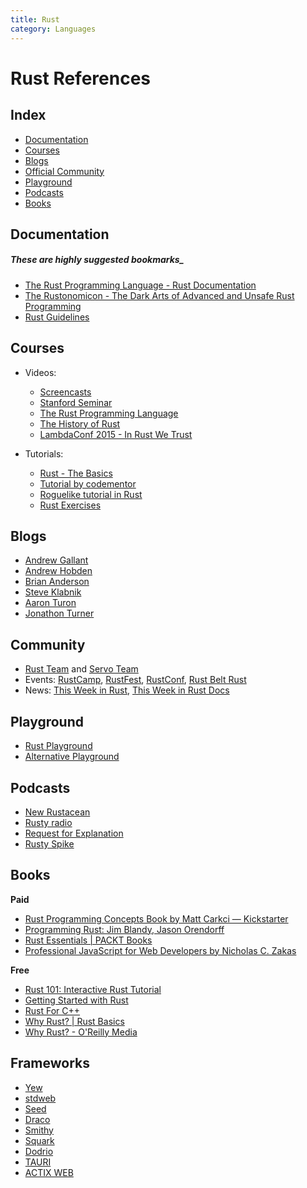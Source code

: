 ```yaml
---
title: Rust
category: Languages
---
```



# Rust References

## Index

- [Documentation](#documentation)
- [Courses](#courses)
- [Blogs](#blogs)
- [Official Community](#community)
- [Playground](#playground)
- [Podcasts](#podcasts)
- [Books](#books)

## Documentation

##### These are highly suggested bookmarks_
- [The Rust Programming Language - Rust Documentation](https://doc.rust-lang.org/book/)
- [The Rustonomicon - The Dark Arts of Advanced and Unsafe Rust Programming](https://doc.rust-lang.org/nightly/nomicon/)
- [Rust Guidelines](http://aturon.github.io/)


## Courses

- Videos:
  - [Screencasts](https://www.youtube.com/playlist?list=PLTOeCUgrkpMNEHx6j0vCH0cuyAIVZadnc)
  - [Stanford Seminar](https://www.youtube.com/watch?v=O5vzLKg7y-k)
  - [The Rust Programming Language](https://www.youtube.com/watch?v=d1uraoHM8Gg)
  - [The History of Rust](https://www.youtube.com/watch?v=79PSagCD_AY)
  - [LambdaConf 2015 - In Rust We Trust](https://www.youtube.com/watch?v=-dxqbhLIgdMhttp://confreaks.tv/events/rustcamp2015)

- Tutorials:
  - [Rust - The Basics](https://stepic.org/lesson/Rust-The-Basics-9268/step/1)
  - [Tutorial by codementor](https://www.codementor.io/rust/tutorial)
  - [Roguelike tutorial in Rust](https://jaredonline.svbtle.com/roguelike-tutorial-in-rust)
  - [Rust Exercises](http://exercism.io/languages/rust)


## Blogs

- [Andrew Gallant](http://blog.burntsushi.net/)
- [Andrew Hobden](http://hoverbear.org/tag/rust/)
- [Brian Anderson](https://brson.github.io/blog/index.html)
- [Steve Klabnik](http://words.steveklabnik.com/)
- [Aaron Turon](http://aturon.github.io/blog/)
- [Jonathon Turner](http://www.jonathanturner.org/)


## Community

- [Rust Team](http://www.rust-lang.org/team.html) and [Servo Team](https://github.com/orgs/servo/people)
- Events: [RustCamp](http://rustcamp.com/), [RustFest](http://www.rustfest.eu/), [RustConf](http://rustconf.com/), [Rust Belt Rust](http://www.rust-belt-rust.com/)
- News: [This Week in Rust](https://this-week-in-rust.org/), [This Week in Rust Docs](http://guillaumegomez.github.io/this-week-in-rust-docs/)


## Playground

- [Rust Playground](https://play.rust-lang.org)
- [Alternative Playground](http://play.integer32.com/)


## Podcasts

- [New Rustacean](http://www.newrustacean.com)
- [Rusty radio](http://rustyrad.io/)
- [Request for Explanation](https://request-for-explanation.github.io/podcast/)
- [Rusty Spike](https://rusty-spike.blubrry.net/)


## Books

**Paid**

- [Rust Programming Concepts Book by Matt Carkci — Kickstarter](https://www.kickstarter.com/projects/1712125778/rust-programming-concepts-book)
- [Programming Rust: Jim Blandy, Jason Orendorff](http://www.amazon.com/Programming-Rust-Jim-Blandy/dp/1491927283)
- [Rust Essentials | PACKT Books](https://www.packtpub.com/books/content/support/21311)
- [Professional JavaScript for Web Developers by Nicholas C. Zakas](http://www.amazon.com/gp/product/B006PW2URI/)

**Free**

- [Rust 101: Interactive Rust Tutorial](https://www.ralfj.de/projects/rust-101/main.html)
- [Getting Started with Rust](http://aml3.github.io/RustTutorial/html/01.html)
- [Rust For C++](https://ronald-liu.gitbooks.io/rust-for-c-/content/)
- [Why Rust? | Rust Basics](https://dumindu.gitbooks.io/rust-basics/content/why_rust.html)
- [Why Rust? - O'Reilly Media](http://www.oreilly.com/programming/free/why-rust.csp)

## Frameworks
* [Yew](https://yew.rs/)
* [stdweb](https://github.com/koute/stdweb)
* [Seed](https://seed-rs.org/)
* [Draco](https://github.com/utkarshkukreti/draco)
* [Smithy](https://github.com/rbalicki2/smithy)
* [Squark](https://github.com/rail44/squark)
* [Dodrio](https://github.com/fitzgen/dodrio)
* [TAURI](https://github.com/tauri-apps/tauri)
* [ACTIX WEB](https://github.com/actix/actix-web)

